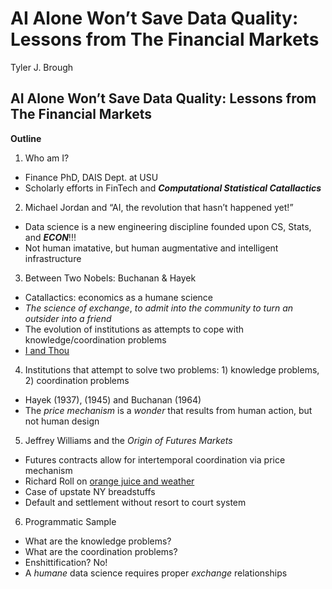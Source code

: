 # AI Alone Won’t Save Data Quality: Lessons from The Financial Markets
Tyler J. Brough

## AI Alone Won’t Save Data Quality: Lessons from The Financial Markets

**Outline**

1.  Who am I?

- Finance PhD, DAIS Dept. at USU
- Scholarly efforts in FinTech and ***Computational Statistical
  Catallactics***

2.  Michael Jordan and “AI, the revolution that hasn’t happened yet!”

- Data science is a new engineering discipline founded upon CS, Stats,
  and ***ECON***!!!
- Not human imatative, but human augmentative and intelligent
  infrastructure

3.  Between Two Nobels: Buchanan & Hayek

- Catallactics: economics as a humane science
- *The science of exchange*, *to admit into the community* *to turn an
  outsider into a friend*
- The evolution of institutions as attempts to cope with
  knowledge/coordination problems
- [I and
  Thou](https://link.springer.com/article/10.1007/s11127-023-01047-y)

4.  Institutions that attempt to solve two problems: 1) knowledge
    problems, 2) coordination problems

- Hayek (1937), (1945) and Buchanan (1964)
- The *price mechanism* is a *wonder* that results from human action,
  but not human design

5.  Jeffrey Williams and the *Origin of Futures Markets*

- Futures contracts allow for intertemporal coordination via price
  mechanism
- Richard Roll on [orange juice and
  weather](https://www.jstor.org/stable/549?seq=1)
- Case of upstate NY breadstuffs
- Default and settlement without resort to court system

6.  Programmatic Sample

- What are the knowledge problems?
- What are the coordination problems?
- Enshittification? No!
- A *humane* data science requires proper *exchange* relationships

